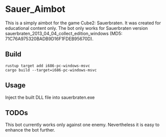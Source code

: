 # Sauer_Aimbot
This is a simply aimbot for the game Cube2: Sauerbraten. It was created for educational content only. The bot only works for Sauerbraten version sauerbraten_2013_04_04_collect_edition_windows (MD5: 71C76A975320BADB9D16F1FDEB95670D).

## Build
```
rustup target add i686-pc-windows-msvc
cargo build --target=i686-pc-windows-msvc
```

## Usage
Inject the built DLL file into sauerbraten.exe

## TODOs
This bot currently works only against one enemy. Nevertheless it is easy to enhance the bot further.
